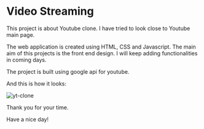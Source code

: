# Video Streaming 

This project is about Youtube clone. I have tried to look close to Youtube main page. 

The web application is created using HTML, CSS and Javascript. The main aim of this projects is the front end design. I will keep adding functionalities in coming days. 

The project is built using google api for youtube. 

And this is how it looks:

![yt-clone](https://user-images.githubusercontent.com/51265433/159785930-effad0fb-db8e-4924-ac2f-9233abf1d023.png)

Thank you for your time. 

Have a nice day!
